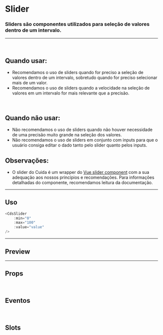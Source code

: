 # Slider

### Sliders são componentes utilizados para seleção de valores dentro de um intervalo.
---
<br>

## Quando usar:
- Recomendamos o uso de sliders quando for preciso a seleção de valores dentro de um intervalo,
sobretudo quando for preciso selecionar mais de um valor.
- Recomendamos o uso de sliders quando a velocidade na seleção de valores em um intervalo for
mais relevante que a precisão.

<br>

## Quando não usar:
- Não recomendamos o uso de sliders quando não houver necessidade de uma precisão muito grande na seleção dos valores.
- Não recomendamos o uso de sliders em conjunto com inputs para que o usuário consiga editar
o dado tanto pelo slider quanto pelos inputs.

## Observações:
- O slider do Cuida é um wrapper do <a target="_blank" href="https://nightcatsama.github.io/vue-slider-component/#/">Vue slider component</a>
com a sua adequação aos nossos princípios e recomendações. Para informações detalhadas do componente, recomendamos
leitura da documentação.

---

## Uso

```js
<CdsSlider
	:min="0"
	:max="100"
	:value="value"
/>
```

---

## Preview

<PreviewBuilder
	:args
	:events
	component="CdsSlider"
/>

---

## Props

<APITable
	name="CdsSlider"
	section="props"
/>
<br>

## Eventos

<APITable
	name="CdsSlider"
	section="events"
/>
<br>

## Slots

<APITable
	name="CdsSlider"
	section="slots"
/>

<script setup>
import { ref } from 'vue';
import CdsSlider from '@/components/Slider.vue';

const events = [
	'update:modelValue'
];

const args = ref({
	modelValue: [20, 60],
	min: 0,
	max: 100,
});
</script>
